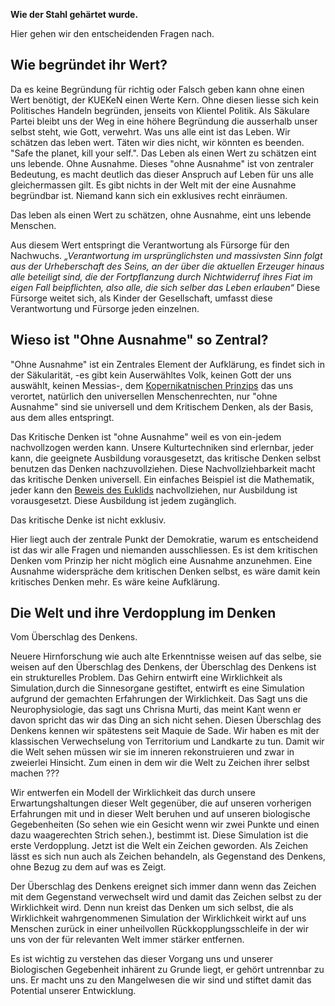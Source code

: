**Wie der Stahl gehärtet wurde.**

Hier gehen wir den entscheidenden Fragen nach.

Wie begründet ihr Wert?
-----------------------

Da es keine Begründung für richtig oder Falsch geben kann ohne einen
Wert benötigt, der KUEKeN einen Werte Kern. Ohne diesen liesse sich kein
Politisches Handeln begründen, jenseits von Klientel Politik. Als
Säkulare Partei bleibt uns der Weg in eine höhere Begründung die
ausserhalb unser selbst steht, wie Gott, verwehrt. Was uns alle eint ist
das Leben. Wir schätzen das leben wert. Täten wir dies nicht, wir
könnten es beenden. "Safe the planet, kill your self.". Das Leben als
einen Wert zu schätzen eint uns lebende. Ohne Ausnahme. Dieses "ohne
Ausnahme" ist von zentraler Bedeutung, es macht deutlich das dieser
Anspruch auf Leben für uns alle gleichermassen gilt. Es gibt nichts in
der Welt mit der eine Ausnahme begründbar ist. Niemand kann sich ein
exklusives recht einräumen.

Das leben als einen Wert zu schätzen, ohne Ausnahme, eint uns lebende
Menschen.

Aus diesem Wert entspringt die Verantwortung als Fürsorge für den
Nachwuchs. *„Verantwortung im ursprünglichsten und massivsten Sinn folgt
aus der Urheberschaft des Seins, an der über die aktuellen Erzeuger
hinaus alle beteiligt sind, die der Fortpflanzung durch Nichtwiderruf
ihres Fiat im eigen Fall beipflichten, also alle, die sich selber das
Leben erlauben“* Diese Fürsorge weitet sich, als Kinder der
Gesellschaft, umfasst diese Verantwortung und Fürsorge jeden einzelnen.

Wieso ist "Ohne Ausnahme" so Zentral?
-------------------------------------

"Ohne Ausnahme" ist ein Zentrales Element der Aufklärung, es findet sich
in der Säkularität, -es gibt kein Auserwähltes Volk, keinen Gott der uns
auswählt, keinen Messias-, dem [Kopernikatnischen
Prinzips](https://de.wikipedia.org/wiki/Kopernikanisches_Prinzip) das
uns verortet, natürlich den universellen Menschenrechten, nur "ohne
Ausnahme" sind sie universell und dem Kritischem Denken, als der Basis,
aus dem alles entspringt.

Das Kritische Denken ist "ohne Ausnahme" weil es von ein-jedem
nachvollzogen werden kann. Unsere Kulturtechniken sind erlernbar, jeder
kann, die geeignete Ausbildung vorausgesetzt, das kritische Denken
selbst benutzen das Denken nachzuvollziehen. Diese Nachvollziehbarkeit
macht das kritische Denken universell. Ein einfaches Beispiel ist die
Mathematik, jeder kann den [Beweis des
Euklids](https://de.wikipedia.org/wiki/Beweis_der_Irrationalit%C3%A4t_der_Wurzel_aus_2_bei_Euklid)
nachvollziehen, nur Ausbildung ist vorausgesetzt. Diese Ausbildung ist
jedem zugänglich.

Das kritische Denke ist nicht exklusiv.

Hier liegt auch der zentrale Punkt der Demokratie, warum es entscheidend
ist das wir alle Fragen und niemanden ausschliessen. Es ist dem
kritischen Denken vom Prinzip her nicht möglich eine Ausnahme
anzunehmen. Eine Ausnahme widerspräche dem kritischen Denken selbst, es
wäre damit kein kritisches Denken mehr. Es wäre keine Aufklärung.

Die Welt und ihre Verdopplung im Denken
---------------------------------------

Vom Überschlag des Denkens.

Neuere Hirnforschung wie auch alte Erkenntnisse weisen auf das selbe,
sie weisen auf den Überschlag des Denkens, der Überschlag des Denkens
ist ein strukturelles Problem. Das Gehirn entwirft eine Wirklichkeit als
Simulation,durch die Sinnesorgane gestiftet, entwirft es eine Simulation
aufgrund der gemachten Erfahrungen der Wirklichkeit. Das Sagt uns die
Neurophysiologie, das sagt uns Chrisna Murti, das meint Kant wenn er
davon spricht das wir das Ding an sich nicht sehen. Diesen Überschlag
des Denkens kennen wir spätestens seit Maquie de Sade. Wir haben es mit
der klassischen Verwechselung von Territorium und Landkarte zu tun.
Damit wir die Welt sehen müssen wir sie im inneren rekonstruieren und
zwar in zweierlei Hinsicht. Zum einen in dem wir die Welt zu Zeichen
ihrer selbst machen ???

Wir entwerfen ein Modell der Wirklichkeit das durch unsere
Erwartungshaltungen dieser Welt gegenüber, die auf unseren vorherigen
Erfahrungen mit und in dieser Welt beruhen und auf unseren biologische
Gegebenheiten (So sehen wie ein Gesicht wenn wir zwei Punkte und einen
dazu waagerechten Strich sehen.), bestimmt ist. Diese Simulation ist die
erste Verdopplung. Jetzt ist die Welt ein Zeichen geworden. Als Zeichen
lässt es sich nun auch als Zeichen behandeln, als Gegenstand des
Denkens, ohne Bezug zu dem auf was es Zeigt.

Der Überschlag des Denkens ereignet sich immer dann wenn das Zeichen mit
dem Gegenstand verwechselt wird und damit das Zeichen selbst zu der
Wirklichkeit wird. Denn nun kreist das Denken um sich selbst, die als
Wirklichkeit wahrgenommenen Simulation der Wirklichkeit wirkt auf uns
Menschen zurück in einer unheilvollen Rückkopplungsschleife in der wir
uns von der für relevanten Welt immer stärker entfernen.

Es ist wichtig zu verstehen das dieser Vorgang uns und unserer
Biologischen Gegebenheit inhärent zu Grunde liegt, er gehört untrennbar
zu uns. Er macht uns zu den Mangelwesen die wir sind und stiftet damit
das Potential unserer Entwicklung.
